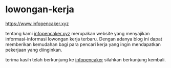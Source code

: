 # lowongan-kerja
https://www.infopencaker.xyz

tentang kami <a href="https://www.infopencaker.xyz">infopencaker.xyz</a> merupakan website yang menyajikan informasi-informasi lowongan kerja terbaru. Dengan adanya blog ini dapat memberikan kemudahan bagi para pencari kerja yang ingin mendapatkan pekerjaan yang diinginkan. 

terima kasih telah berkunjung ke <a href="https://www.infopencaker.xyz/">infopencaker</a> silahkan berkunjung kembali.
